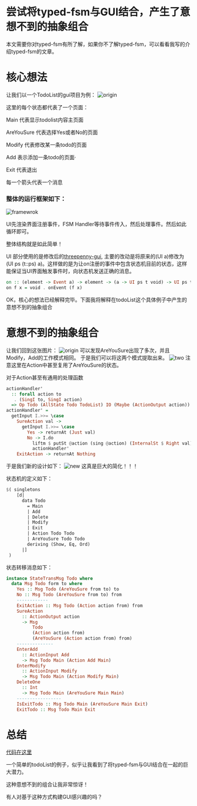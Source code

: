 # 尝试将typed-fsm与GUI结合，产生了意想不到的抽象组合

本文需要你对typed-fsm有所了解，如果你不了解typed-fsm，可以看看我写的介绍typed-fsm的文章。

# 核心想法
让我们以一个TodoList的gui项目为例：
![origin](data/origin.png)

这里的每个状态都代表了一个页面：

Main 代表显示todolist内容主页面

AreYouSure 代表选择Yes或者No的页面

Modify 代表修改某一条todo的页面

Add 表示添加一条todo的页面·

Exit 代表退出

每一个箭头代表一个消息

### 整体的运行框架如下：
![framewrok](data/framework.png)

UI先渲染界面注册事件，FSM Handler等待事件传入，然后处理事件。然后如此循环即可。

整体结构就是如此简单！

UI 部分使用的是修改后的[threepenny-gui](https://github.com/sdzx-1/threepenny-gui), 主要的改动是将原来的(UI a)修改为(UI ps (t::ps) a)。这样做的是为让on注册的事件中包含状态机目前的状态，这样能保证当UI界面触发事件时，向状态机发送正确的消息。
```haskell
on :: (element -> Event a) -> element -> (a -> UI ps t void) -> UI ps t ()
on f x = void . onEvent (f x)
```

OK，核心的想法已经解释完毕。下面我将解释在todoList这个具体例子中产生的意想不到的抽象组合
# 意想不到的抽象组合

让我们回到这张图片：
![origin](data/origin.png)
可以发现AreYouSure出现了多次，并且Modify，Add的工作模式相同。
于是我们可以将这两个模式提取出来。
![two](data/two.png)
注意这里在Action中甚至复用了AreYouSure的状态。

对于Action甚至有通用的处理函数
```haskell
actionHandler'
  :: forall action to
   . (SingI to, SingI action)
  => Op Todo (AllState Todo TodoList) IO (Maybe (ActionOutput action)) to (Action action to)
actionHandler' =
  getInput I.>>= \case
    SureAction val ->
      getInput I.>>= \case
        Yes -> returnAt (Just val)
        No -> I.do
          liftm $ putSt @action (sing @action) (InternalSt $ Right val)
          actionHandler'
    ExitAction -> returnAt Nothing

```

于是我们新的设计如下：
![new](data/new.png)
这真是巨大的简化！！！

状态机的定义如下：
```haskell
$( singletons
    [d|
      data Todo
        = Main
        | Add
        | Delete
        | Modify
        | Exit
        | Action Todo Todo
        | AreYouSure Todo Todo
        deriving (Show, Eq, Ord)
      |]
 )

```

状态转移消息如下：
```haskell
instance StateTransMsg Todo where
  data Msg Todo form to where
    Yes :: Msg Todo (AreYouSure from to) to
    No :: Msg Todo (AreYouSure from to) from
    ------------
    ExitAction :: Msg Todo (Action action from) from
    SureAction
      :: ActionOutput action
      -> Msg
          Todo
          (Action action from)
          (AreYouSure (Action action from) from)
    --------------
    EnterAdd
      :: ActionInput Add
      -> Msg Todo Main (Action Add Main)
    EnterModify
      :: ActionInput Modify
      -> Msg Todo Main (Action Modify Main)
    DeleteOne
      :: Int
      -> Msg Todo Main (AreYouSure Main Main)
    -----------------
    IsExitTodo :: Msg Todo Main (AreYouSure Main Exit)
    ExitTodo :: Msg Todo Main Exit
```
# 总结
[代码在这里](https://github.com/sdzx-1/typed-gui/tree/demo)

一个简单的todoList的例子，似乎让我看到了将typed-fsm与GUI结合在一起的巨大潜力。

这种意想不到的组合让我非常惊讶！

有人对基于这种方式构建GUI感兴趣的吗？

